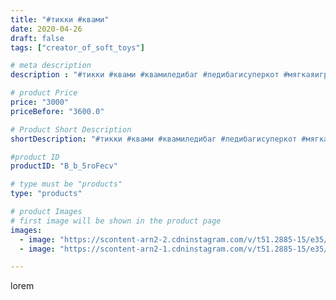 ```yaml
---
title: "#тикки #квами"
date: 2020-04-26
draft: false
tags: ["creator_of_soft_toys"]

# meta description
description : "#тикки #квами #квамиледибаг #ледибагисуперкот #мягкаяигрушка #игрушкаручнойработы #ледибаг #ледибагисуперкот❤️"

# product Price
price: "3000"
priceBefore: "3600.0"

# Product Short Description
shortDescription: "#тикки #квами #квамиледибаг #ледибагисуперкот #мягкаяигрушка #игрушкаручнойработы #ледибаг #ледибагисуперкот❤️"

#product ID
productID: "B_b_5roFecv"

# type must be "products"
type: "products"

# product Images
# first image will be shown in the product page
images:
  - image: "https://scontent-arn2-2.cdninstagram.com/v/t51.2885-15/e35/95014965_220475795913404_9059430802306860618_n.jpg?tp=1&_nc_ht=scontent-arn2-2.cdninstagram.com&_nc_cat=108&_nc_ohc=E0Jkr0WgNlQAX9nRYyf&oh=c5e867f12bad1646873e560bedd2de15&oe=606CA4D5&ig_cache_key=MjI5NTcwOTQ3MjY2MzE1NTk0Mg%3D%3D.2"
  - image: "https://scontent-arn2-1.cdninstagram.com/v/t51.2885-15/e35/94558449_1112650652423110_876422337517301285_n.jpg?tp=1&_nc_ht=scontent-arn2-1.cdninstagram.com&_nc_cat=110&_nc_ohc=m-cW_Tu-4BcAX_nb3v6&oh=96184020fd023c747df107cbf6f8d260&oe=606B04CA&ig_cache_key=MjI5NTcwOTQ3MjY0NjI0NTk1MA%3D%3D.2"

---
```

lorem
